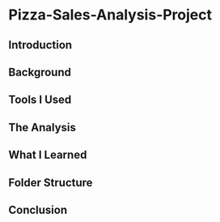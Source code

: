 # Pizza-Sales-Analysis-Project

## Introduction
## Background
## Tools I Used
## The Analysis
## What I Learned
## Folder Structure
## Conclusion
